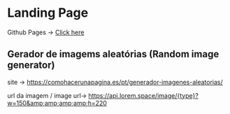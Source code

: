 # Landing Page #

Github Pages -> <a href="https://gabrielssconceicao.github.io/Landing-Page/">Click here</a>

## Gerador de imagems aleatórias (Random image generator) ##
site -> https://comohacerunapagina.es/pt/generador-imagenes-aleatorias/

url da imagem / image url-> https://api.lorem.space/image/{type}?w=150&amp;amp;amp;amp;h=220